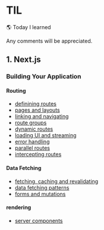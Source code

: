 # TIL

🌎 Today I learned

Any comments will be appreciated.

## 1. Next.js

### Building Your Application

#### Routing

- [definining routes](./docs/nextjs/building-your-application/routing/1-defining-routes.md)
- [pages and layouts](./docs/nextjs/building-your-application/routing/2-pages-and-layouts.md)
- [linking and navigating](/docs/nextjs/building-your-application/routing/3-linking-and-navigating.md)
- [route groups](/docs/nextjs/building-your-application/routing/4-route-groups.md)
- [dynamic routes](/docs/nextjs/building-your-application/routing/5-dynamic-routes.md)
- [loading UI and streaming](/docs/nextjs/building-your-application/routing/6-loading-UI-and-streaming.md)
- [error handling](/docs/nextjs/building-your-application/routing/7-error-handling.md)
- [parallel routes](/docs/nextjs/building-your-application/routing/8-parallel-routes.md)
- [intercepting routes](/docs/nextjs/building-your-application/routing/9-intercepting-routes.md)

#### Data Fetching

- [fetching, caching and revalidating](/docs/nextjs/building-your-application/data%20fetching/1-fetching-caching-and-revalidating.md)
- [data fetching patterns](/docs/nextjs/building-your-application/data%20fetching/2-data-fetching-patterns.md)
- [forms and mutations](/docs/nextjs/building-your-application/data%20fetching/3-forms-and-mutations.md)

#### rendering

- [server components](/docs/nextjs/building-your-application/rendering/1-server-components.md)
